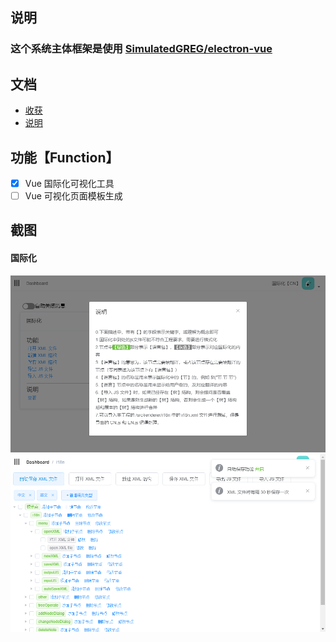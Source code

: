 ## 说明
### 这个系统主体框架是使用 [SimulatedGREG/electron-vue](https://github.com/SimulatedGREG/electron-vue)

## 文档
* [收获](./doc/收获.md)
* [说明](./doc/说明.md)

## 功能【Function】
* [x] Vue 国际化可视化工具
* [ ] Vue 可视化页面模板生成

## 截图
#### 国际化
![国际化](./img/i18n/1.jpg)
![国际化](./img/i18n/2.jpg)